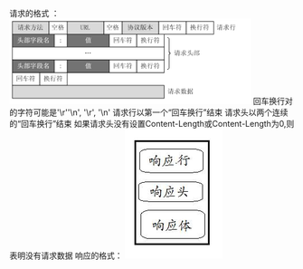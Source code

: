 请求的格式 ：
      ![](_v_images/20200322141216072_277894991.png)
     回车换行对的字符可能是'\r''\n', '\r', '\n'
     请求行以第一个“回车换行”结束
     请求头以两个连续的“回车换行”结束
     如果请求头没有设置Content-Length或Content-Length为0,则表明没有请求数据
响应的格式：
      ![](_v_images/20200322141235971_1086251399.png)

